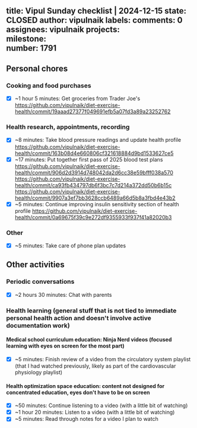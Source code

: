 title:	Vipul Sunday checklist | 2024-12-15
state:	CLOSED
author:	vipulnaik
labels:	
comments:	0
assignees:	vipulnaik
projects:	
milestone:	
number:	1791
--
## Personal chores

### Cooking and food purchases

- [x] ~1 hour 5 minutes: Get groceries from Trader Joe's https://github.com/vipulnaik/diet-exercise-health/commit/19aaad27377f049691efb5a07fd3a89a23252762

### Health research, appointments, recording

- [x] ~8 minutes: Take blood pressure readings and update health profile https://github.com/vipulnaik/diet-exercise-health/commit/163b08d4e660806cf321618884d9bd1533627ce5
- [x] ~17 minutes: Put together first pass of 2025 blood test plans https://github.com/vipulnaik/diet-exercise-health/commit/906d2d3914d748042da2d6cc38e59bfff038a570 https://github.com/vipulnaik/diet-exercise-health/commit/ca93fb434797db6f3bc7c7d214a372dd50b6b15c https://github.com/vipulnaik/diet-exercise-health/commit/9907a3ef7bb3628ccb6489a66d5b8a3fbd4e43b2
- [x] ~5 minutes: Continue improving insulin sensitivity section of health profile https://github.com/vipulnaik/diet-exercise-health/commit/0a69675f39c9e272df9355933f937f41a82020b3

### Other

- [x] ~5 minutes: Take care of phone plan updates

## Other activities

### Periodic conversations

- [x] ~2 hours 30 minutes: Chat with parents

### Health learning (general stuff that is not tied to immediate personal health action and doesn't involve active documentation work)

#### Medical school curriculum education: Ninja Nerd videos (focused learning with eyes on screen for the most part)

- [x] ~5 minutes: Finish review of a video from the circulatory system playlist (that I had watched previously, likely as part of the cardiovascular physiology playlist)

#### Health optimization space education: content not designed for concentrated education, eyes don't have to be on screen

- [x] ~50 minutes: Continue listening to a video (with a little bit of watching)
- [x] ~1 hour 20 minutes: Listen to a video (with a little bit of watching)
- [x] ~5 minutes: Read through notes for a video I plan to watch
